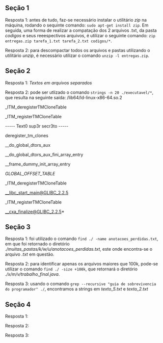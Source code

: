 ## Seção 1

Resposta 1: antes de tudo, faz-se necessário instalar o utilitário *zip* na máquina, rodando o sequinte comando: `sudo apt-get install zip`. Em seguida, uma forma de realizar a compatação dos 2 arquivos .txt, da pasta *codigos* e seus reeespectivos arquivos, é utilizar o seguinte comando: `zip entregas.zip tarefa_1.txt tarefa_2.txt codigos/*`.

Resposta 2: para descompactar todos os arquivos e pastas utilizando o utilitário *unzip*, é necessário utilizar o comando `unzip -l entregas.zip`.

## Seção 2

Resposta 1: 
*Textos
em arquivos
separados*

Resposta 2: pode ser utlizado o comando `strings -n 20 ./executavel/*`, que resulta na seguinte saída:
/lib64/ld-linux-x86-64.so.2

_ITM_deregisterTMCloneTable

_ITM_registerTMCloneTable

----- Text0 sup3r secr3to -----

deregister_tm_clones

__do_global_dtors_aux

__do_global_dtors_aux_fini_array_entry

__frame_dummy_init_array_entry

_GLOBAL_OFFSET_TABLE_

_ITM_deregisterTMCloneTable

__libc_start_main@GLIBC_2.2.5

_ITM_registerTMCloneTable

__cxa_finalize@GLIBC_2.2.5*

## Seção 3

Resposta 1: foi utilizado o comando `find ./ -name anotacoes_perdidas.txt`, em que foi retornado o diretório *./muitas_pastas/k/w/u/anotacoes_perdidas.txt*, este onde encontra-se o arquivo *.txt* em questão.

Resposta 2: para identificar apenas os arquivos maiores que 100k, pode-se utilizar o comando `find ./ -size +100k`, que retornará o diretório *./x/m/v/trabalho_final.java*.

Resposta 3: usando o comando `grep --recursive "guia de sobrevivencia do programador" ./`, encontramos a strings em *texto_5.txt* e *texto_2.txt*

## Seção 4

Resposta 1: <!-- Sua resposta vem aqui -->

Resposta 2: <!-- Sua resposta vem aqui -->

Resposta 3: <!-- Sua resposta vem aqui -->
